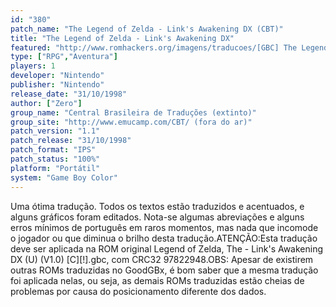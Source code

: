 ```yaml
---
id: "380"
patch_name: "The Legend of Zelda - Link's Awakening DX (CBT)"
title: "The Legend of Zelda - Link's Awakening DX"
featured: "http://www.romhackers.org/imagens/traducoes/[GBC] The Legend of Zelda - Link's Awakening DX - CBT - 1.png"
type: ["RPG","Aventura"]
players: 1
developer: "Nintendo"
publisher: "Nintendo"
release_date: "31/10/1998"
author: ["Zero"]
group_name: "Central Brasileira de Traduções (extinto)"
group_site: "http://www.emucamp.com/CBT/ (fora do ar)"
patch_version: "1.1"
patch_release: "31/10/1998"
patch_format: "IPS"
patch_status: "100%"
platform: "Portátil"
system: "Game Boy Color"
---
```


Uma ótima tradução. Todos os textos estão traduzidos e acentuados, e alguns gráficos foram editados. Nota-se algumas abreviações e alguns erros mínimos de português em raros momentos, mas nada que incomode o jogador ou que diminua o brilho desta tradução.ATENÇÃO:Esta tradução deve ser aplicada na ROM original Legend of Zelda, The - Link's Awakening DX (U) (V1.0) [C][!].gbc, com CRC32 97822948.OBS: Apesar de existirem outras ROMs traduzidas no GoodGBx, é bom saber que a mesma tradução foi aplicada nelas, ou seja, as demais ROMs traduzidas estão cheias de problemas por causa do posicionamento diferente dos dados.